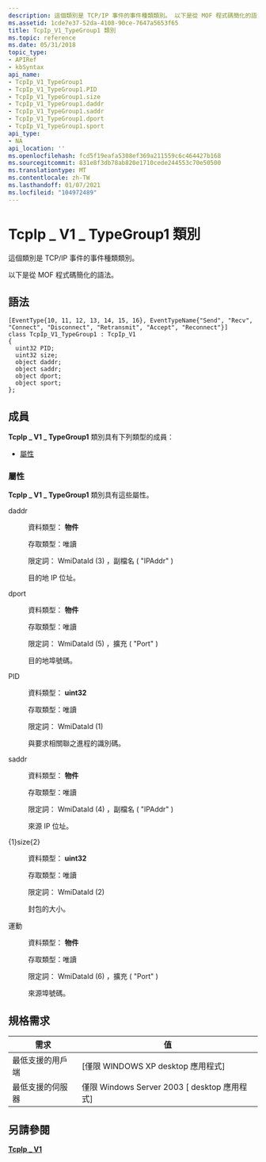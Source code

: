 ```yaml
---
description: 這個類別是 TCP/IP 事件的事件種類類別。 以下是從 MOF 程式碼簡化的語法。
ms.assetid: 1cde7e37-52da-4108-90ce-7647a5653f65
title: TcpIp_V1_TypeGroup1 類別
ms.topic: reference
ms.date: 05/31/2018
topic_type:
- APIRef
- kbSyntax
api_name:
- TcpIp_V1_TypeGroup1
- TcpIp_V1_TypeGroup1.PID
- TcpIp_V1_TypeGroup1.size
- TcpIp_V1_TypeGroup1.daddr
- TcpIp_V1_TypeGroup1.saddr
- TcpIp_V1_TypeGroup1.dport
- TcpIp_V1_TypeGroup1.sport
api_type:
- NA
api_location: ''
ms.openlocfilehash: fcd5f19eafa5308ef369a211559c6c464427b168
ms.sourcegitcommit: 831e8f3db78ab820e1710cede244553c70e50500
ms.translationtype: MT
ms.contentlocale: zh-TW
ms.lasthandoff: 01/07/2021
ms.locfileid: "104972489"
---
```

# <a name="tcpip_v1_typegroup1-class"></a>TcpIp \_ V1 \_ TypeGroup1 類別

這個類別是 TCP/IP 事件的事件種類類別。

以下是從 MOF 程式碼簡化的語法。

## <a name="syntax"></a>語法

``` syntax
[EventType{10, 11, 12, 13, 14, 15, 16}, EventTypeName{"Send", "Recv", "Connect", "Disconnect", "Retransmit", "Accept", "Reconnect"}]
class TcpIp_V1_TypeGroup1 : TcpIp_V1
{
  uint32 PID;
  uint32 size;
  object daddr;
  object saddr;
  object dport;
  object sport;
};
```

## <a name="members"></a>成員

**TcpIp \_ V1 \_ TypeGroup1** 類別具有下列類型的成員：

-   [屬性](#properties)

### <a name="properties"></a>屬性

**TcpIp \_ V1 \_ TypeGroup1** 類別具有這些屬性。

<dl> <dt>

daddr
</dt> <dd> <dl> <dt>

資料類型： **物件**
</dt> <dt>

存取類型：唯讀
</dt> <dt>

限定詞： WmiDataId (3) ，副檔名 ( "IPAddr" ) 
</dt> </dl>

目的地 IP 位址。

</dd> <dt>

dport
</dt> <dd> <dl> <dt>

資料類型： **物件**
</dt> <dt>

存取類型：唯讀
</dt> <dt>

限定詞： WmiDataId (5) ，擴充 ( "Port" ) 
</dt> </dl>

目的地埠號碼。

</dd> <dt>

PID
</dt> <dd> <dl> <dt>

資料類型： **uint32**
</dt> <dt>

存取類型：唯讀
</dt> <dt>

限定詞： WmiDataId (1) 
</dt> </dl>

與要求相關聯之進程的識別碼。

</dd> <dt>

saddr
</dt> <dd> <dl> <dt>

資料類型： **物件**
</dt> <dt>

存取類型：唯讀
</dt> <dt>

限定詞： WmiDataId (4) ，副檔名 ( "IPAddr" ) 
</dt> </dl>

來源 IP 位址。

</dd> <dt>

{1}size{2}
</dt> <dd> <dl> <dt>

資料類型： **uint32**
</dt> <dt>

存取類型：唯讀
</dt> <dt>

限定詞： WmiDataId (2) 
</dt> </dl>

封包的大小。

</dd> <dt>

運動
</dt> <dd> <dl> <dt>

資料類型： **物件**
</dt> <dt>

存取類型：唯讀
</dt> <dt>

限定詞： WmiDataId (6) ，擴充 ( "Port" ) 
</dt> </dl>

來源埠號碼。

</dd> </dl>

## <a name="requirements"></a>規格需求



| 需求 | 值 |
|-------------------------------------|------------------------------------------------------|
| 最低支援的用戶端<br/> | \[僅限 WINDOWS XP desktop 應用程式\]<br/>          |
| 最低支援的伺服器<br/> | 僅限 Windows Server 2003 \[ desktop 應用程式\]<br/> |



## <a name="see-also"></a>另請參閱

<dl> <dt>

[**TcpIp \_ V1**](tcpip-v1.md)
</dt> </dl>

 

 




